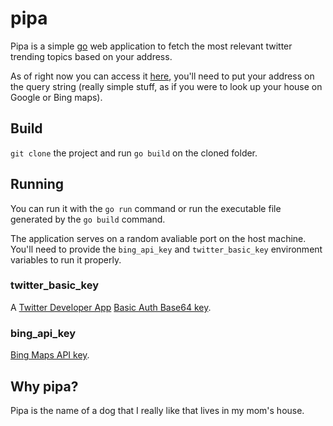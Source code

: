# pipa
Pipa is a simple [go](https://golang.org/) web application to fetch the most relevant twitter trending topics based on your address.

As of right now you can access it [here](https://pipa-tts.herokuapp.com/), you'll need to put your address on the query string (really simple stuff, as if you were to look up your house on Google or Bing maps).

## Build

`git clone` the project and run `go build` on the cloned folder.

## Running

You can run it with the `go run` command or run the executable file generated by the `go build` command.

The application serves on a random avaliable port on the host machine. You'll need to provide the `bing_api_key` and `twitter_basic_key` environment variables to run it properly.

### twitter_basic_key
A [Twitter Developer App](https://developer.twitter.com/en/docs/basics/getting-started) [Basic Auth Base64 key](https://developer.twitter.com/en/docs/basics/authentication/basic-auth).

### bing_api_key 
[Bing Maps API key](https://www.bingmapsportal.com/).


## Why pipa?

Pipa is the name of a dog that I really like that lives in my mom's house.
